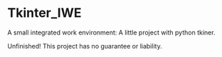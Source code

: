 # Tkinter_IWE
A small integrated work environment: A little project with python tkiner.

Unfinished!
This project has no guarantee or liability.
